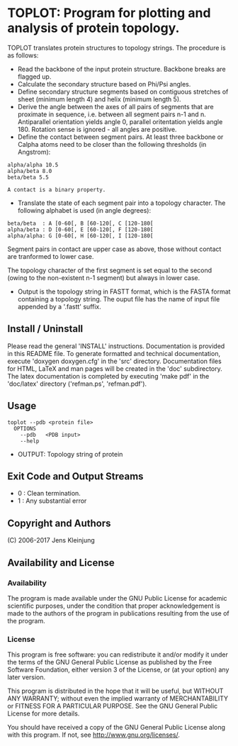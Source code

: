 
# TOPLOT: Program for plotting and analysis of protein topology.
TOPLOT translates protein structures to topology strings.
The procedure is as follows:
- Read the backbone of the input protein structure.
	Backbone breaks are flagged up.
- Calculate the secondary structure based on Phi/Psi angles.
- Define secondary structure segments based on contiguous stretches
	of sheet (minimum length 4) and helix (minimum length 5).
- Derive the angle between the axes of all pairs of segments that are
	proximate in sequence, i.e. between all segment pairs n-1 and n.
	Antiparallel orientation yields angle 0, parallel oritentation
	yields angle 180. Rotation sense is ignored - all angles are
	positive.
- Define the contact between segment pairs. At least three backbone or Calpha
	atoms need to be closer than the following thresholds (in Angstrom):
```
alpha/alpha 10.5
alpha/beta 8.0
beta/beta 5.5
```
	A contact is a binary property.
- Translate the state of each segment pair into a topology character.
	The following alphabet is used (in angle degrees):
```
beta/beta  : A [0-60[, B [60-120[, C [120-180[
alpha/beta : D [0-60[, E [60-120[, F [120-180[
alpha/alpha: G [0-60[, H [60-120[, I [120-180[
```
Segment pairs in contact are upper case as above, those without contact 
are tranformed to lower case.

The topology character of the first segment is set equal to the second 
(owing to the non-existent n-1 segment) but always in lower case.

- Output is the topology string in FASTT format, which is the FASTA format
	containing a topology string. The ouput file has the name of input file
	appended by a '.fastt' suffix.


## Install / Uninstall
Please read the general 'INSTALL' instructions.
Documentation is provided in this README file. To generate formatted and
technical documentation, execute 'doxygen doxygen.cfg' in the 'src' directory.
Documentation files for HTML, LaTeX and man pages will be created in the 
'doc' subdirectory. The latex documentation is completed by executing 
'make pdf' in the 'doc/latex' directory ('refman.ps', 'refman.pdf').


## Usage
```
toplot --pdb <protein file>
  OPTIONS
	--pdb	<PDB input>
	--help
```

- OUTPUT:	Topology string of protein


## Exit Code and Output Streams
- 0 : Clean termination.
- 1 : Any substantial error


## Copyright and Authors
(C) 2006-2017 Jens Kleinjung


## Availability and License
### Availability
The program is made available under the GNU Public License for academic
scientific purposes, under the condition that proper acknowledgement 
is made to the authors of the program in publications resulting from the use 
of the program.

### License
This program is free software: you can redistribute it and/or modify
it under the terms of the GNU General Public License as published by
the Free Software Foundation, either version 3 of the License, or
(at your option) any later version.

This program is distributed in the hope that it will be useful,
but WITHOUT ANY WARRANTY; without even the implied warranty of
MERCHANTABILITY or FITNESS FOR A PARTICULAR PURPOSE.  See the
GNU General Public License for more details.

You should have received a copy of the GNU General Public License
along with this program.  If not, see <http://www.gnu.org/licenses/>.

